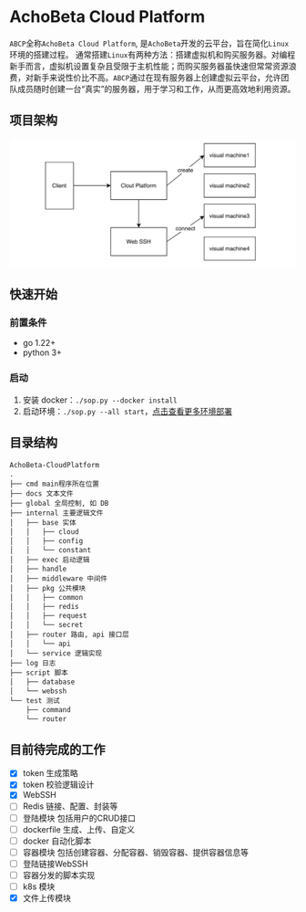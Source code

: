 # AchoBeta Cloud Platform

`ABCP`全称`AchoBeta Cloud Platform`, 是`AchoBeta`开发的云平台，旨在简化`Linux`环境的搭建过程。
通常搭建`Linux`有两种方法：搭建虚拟机和购买服务器。对编程新手而言，虚拟机设置复杂且受限于主机性能；而购买服务器虽快速但常常资源浪费，对新手来说性价比不高。`ABCP`通过在现有服务器上创建虚拟云平台，允许团队成员随时创建一台“真实”的服务器，用于学习和工作，从而更高效地利用资源。

## 项目架构
![](./docs/framework.png)

## 快速开始
### 前置条件
- go 1.22+
- python 3+

### 启动
1. 安装 docker：`./sop.py --docker install`
2. 启动环境：`./sop.py --all start`，[点击查看更多环境部署](./docs/setup.md)

## 目录结构
```text
AchoBeta-CloudPlatform 
.
├── cmd main程序所在位置
├── docs 文本文件
├── global 全局控制, 如 DB
├── internal 主要逻辑文件
│   ├── base 实体
│   │   ├── cloud
│   │   ├── config
│   │   └── constant
│   ├── exec 启动逻辑
│   ├── handle
│   ├── middleware 中间件
│   ├── pkg 公共模块
│   │   ├── common
│   │   ├── redis
│   │   ├── request
│   │   └── secret
│   ├── router 路由, api 接口层
│   │   └── api
│   └── service 逻辑实现
├── log 日志
├── script 脚本
│   ├── database
│   └── webssh
└── test 测试
    ├── command
    └── router
```


## 目前待完成的工作

- [x] token 生成策略
- [x] token 校验逻辑设计
- [x] WebSSH
- [ ] Redis 链接、配置、封装等
- [ ] 登陆模块 包括用户的CRUD接口
- [ ] dockerfile 生成、上传、自定义
- [ ] docker 自动化脚本
- [ ] 容器模块 包括创建容器、分配容器、销毁容器、提供容器信息等
- [ ] 登陆链接WebSSH
- [ ] 容器分发的脚本实现
- [ ] k8s 模块
- [x] 文件上传模块